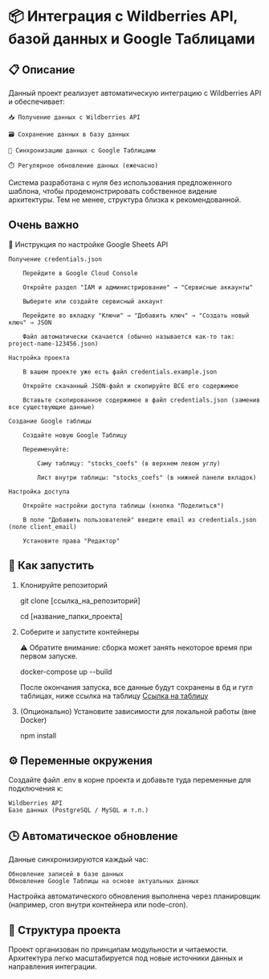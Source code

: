 # 📦 Интеграция с Wildberries API, базой данных и Google Таблицами
## 📋 Описание

Данный проект реализует автоматическую интеграцию с Wildberries API и обеспечивает:

    📥 Получение данных с Wildberries API

    🗃️ Сохранение данных в базу данных

    🔄 Синхронизацию данных с Google Таблицами
    
    ⏱️ Регулярное обновление данных (ежечасно)

Система разработана с нуля без использования предложенного шаблона, чтобы продемонстрировать собственное видение архитектуры. 
Тем не менее, структура близка к рекомендованной.

## Очень важно

📌 Инструкция по настройке Google Sheets API

    Получение credentials.json

        Перейдите в Google Cloud Console

        Откройте раздел "IAM и администрирование" → "Сервисные аккаунты"

        Выберите или создайте сервисный аккаунт

        Перейдите во вкладку "Ключи" → "Добавить ключ" → "Создать новый ключ" → JSON

        Файл автоматически скачается (обычно называется как-то так: project-name-123456.json)

    Настройка проекта

        В вашем проекте уже есть файл credentials.example.json

        Откройте скачанный JSON-файл и скопируйте ВСЕ его содержимое

        Вставьте скопированное содержимое в файл credentials.json (заменив все существующие данные)

    Создание Google таблицы

        Создайте новую Google Таблицу

        Переименуйте:

            Саму таблицу: "stocks_coefs" (в верхнем левом углу)

            Лист внутри таблицы: "stocks_coefs" (в нижней панели вкладок)

    Настройка доступа

        Откройте настройки доступа таблицы (кнопка "Поделиться")

        В поле "Добавить пользователей" введите email из credentials.json (поле client_email)

        Установите права "Редактор"

## 🚀 Как запустить
1. Клонируйте репозиторий

    git clone [ссылка_на_репозиторий]

    cd [название_папки_проекта]

2. Соберите и запустите контейнеры

    ⚠️ Обратите внимание: сборка может занять некоторое время при первом запуске.

    docker-compose up --build
    
    После окончания запуска, все данные будут сохранены в бд и гугл таблицах, ниже ссылка на таблицу
    [Ссылка на таблицу](https://docs.google.com/spreadsheets/d/12xG4P2HXY588eVQOVW4ujEOuYvLMXgMxIJRfXpTJrHU/edit?hl=ru&gid=0#gid=0)

3. (Опционально) Установите зависимости для локальной работы (вне Docker)

    npm install

## ⚙️ Переменные окружения

Создайте файл .env в корне проекта и добавьте туда переменные для подключения к:

    Wildberries API
    Базе данных (PostgreSQL / MySQL и т.п.)


## 🕒 Автоматическое обновление

Данные синхронизируются каждый час:

    Обновление записей в базе данных
    Обновление Google Таблицы на основе актуальных данных

Настройка автоматического обновления выполнена через планировщик (например, cron внутри контейнера или node-cron).
## 📂 Структура проекта

Проект организован по принципам модульности и читаемости. Архитектура легко масштабируется под новые источники данных и направления интеграции.
